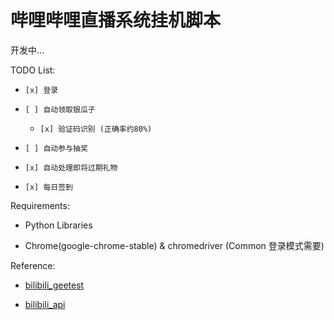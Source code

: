 # 哔哩哔哩直播系统挂机脚本

开发中...

TODO List:

- `[x] 登录`

- `[ ] 自动领取银瓜子`

    - `[x] 验证码识别 (正确率约80%)`

- `[ ] 自动参与抽奖`

- `[x] 自动处理即将过期礼物`

- `[x] 每日签到`


Requirements:

- Python Libraries

- Chrome(google-chrome-stable) & chromedriver (Common 登录模式需要)

Reference:

- [bilibili_geetest](https://github.com/OSinoooO/bilibili_geetest)

- [bilibili_api](https://github.com/ysc3839/bilibili-api)